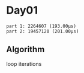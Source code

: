 # Day01

```
part 1: 2264607 (193.00µs)
part 2: 19457120 (201.00µs)
```

## Algorithm

loop iterations